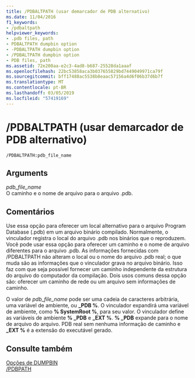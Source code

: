 ```yaml
---
title: /PDBALTPATH (usar demarcador de PDB alternativo)
ms.date: 11/04/2016
f1_keywords:
- /pdbaltpath
helpviewer_keywords:
- .pdb files, path
- PDBALTPATH dumpbin option
- -PDBALTPATH dumpbin option
- /PDBALTPATH dumpbin option
- PDB files, path
ms.assetid: 72e200aa-e2c3-4ad8-b687-25528da1aaaf
ms.openlocfilehash: 22bc53858aca3b037655829bd7449049971ca79f
ms.sourcegitcommit: bff17488ac5538b8eaac57156a4d6f06b37d6b7f
ms.translationtype: MT
ms.contentlocale: pt-BR
ms.lasthandoff: 03/05/2019
ms.locfileid: "57419169"
---
```

# <a name="pdbaltpath-use-alternate-pdb-path"></a>/PDBALTPATH (usar demarcador de PDB alternativo)

```
/PDBALTPATH:pdb_file_name
```

## <a name="arguments"></a>Arguments

*pdb_file_name*<br/>
O caminho e o nome de arquivo para o arquivo .pdb.

## <a name="remarks"></a>Comentários

Use essa opção para oferecer um local alternativo para o arquivo Program Database (.pdb) em um arquivo binário compilado. Normalmente, o vinculador registra o local do arquivo .pdb nos binários que o reproduzem. Você pode usar essa opção para oferecer um caminho e o nome de arquivo diferentes para o arquivo .pdb. As informações fornecidas com /PDBALTPATH não alteram o local ou o nome do arquivo .pdb real; o que muda são as informações que o vinculador grava no arquivo binário. Isso faz com que seja possível fornecer um caminho independente da estrutura do arquivo do computador da compilação. Dois usos comuns dessa opção são: oferecer um caminho de rede ou um arquivo sem informações de caminho.

O valor de *pdb_file_name* pode ser uma cadeia de caracteres arbitrária, uma variável de ambiente, ou **_PDB %**. O vinculador expandirá uma variável de ambiente, como **% SystemRoot %**, para seu valor. O vinculador define as variáveis de ambiente **% _PDB** e **_EXT %**. **% _PDB** expande para o nome de arquivo do arquivo. PDB real sem nenhuma informação de caminho e **_EXT %** é a extensão do executável gerado.

## <a name="see-also"></a>Consulte também

[Opções de DUMPBIN](../../build/reference/dumpbin-options.md)<br/>
[/PDBPATH](../../build/reference/pdbpath.md)
